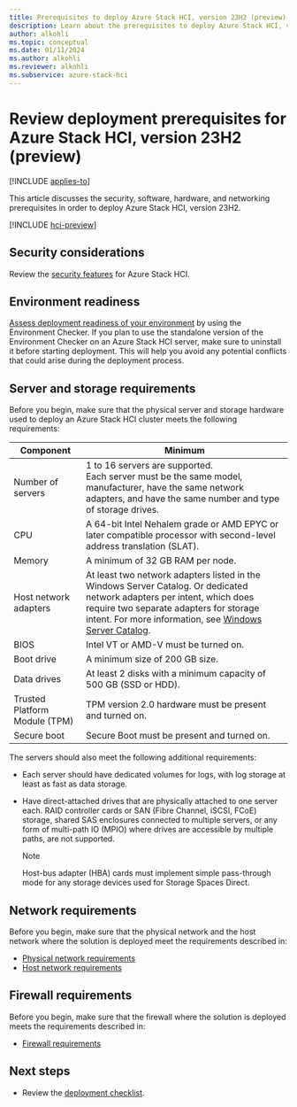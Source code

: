 ```yaml
---
title: Prerequisites to deploy Azure Stack HCI, version 23H2 (preview)
description: Learn about the prerequisites to deploy Azure Stack HCI, version 23H2 (preview).
author: alkohli
ms.topic: conceptual
ms.date: 01/11/2024
ms.author: alkohli
ms.reviewer: alkohli
ms.subservice: azure-stack-hci
---
```


# Review deployment prerequisites for Azure Stack HCI, version 23H2 (preview)

[!INCLUDE [applies-to](../../includes/hci-applies-to-23h2.md)]

This article discusses the security, software, hardware, and networking prerequisites in order to deploy Azure Stack HCI, version 23H2.

[!INCLUDE [hci-preview](../../includes/hci-preview.md)]

## Security considerations

Review the [security features](../concepts/security-features.md) for Azure Stack HCI.

## Environment readiness

[Assess deployment readiness of your environment](../manage/use-environment-checker.md) by using the Environment Checker. If you plan to use the standalone version of the Environment Checker on an Azure Stack HCI server, make sure to uninstall it before starting deployment. This will help you avoid any potential conflicts that could arise during the deployment process.

## Server and storage requirements

Before you begin, make sure that the physical server and storage hardware used to deploy an Azure Stack HCI cluster meets the following requirements:

|Component|Minimum|
|--|--|
|Number of servers| 1 to 16 servers are supported. <br> Each server must be the same model, manufacturer, have the same network adapters, and have the same number and type of storage drives.|
|CPU|A 64-bit Intel Nehalem grade or AMD EPYC or later compatible processor with second-level address translation (SLAT).|
|Memory|A minimum of 32 GB RAM per node.|
|Host network adapters|At least two network adapters listed in the Windows Server Catalog. Or dedicated network adapters per intent, which does require two separate adapters for storage intent. For more information, see [Windows Server Catalog](https://www.windowsservercatalog.com/).|
|BIOS|Intel VT or AMD-V must be turned on.|
|Boot drive|A minimum size of 200 GB size.|
|Data drives|At least 2 disks with a minimum capacity of 500 GB (SSD or HDD).|
|Trusted Platform Module (TPM)|TPM version 2.0 hardware must be present and turned on.|
|Secure boot|Secure Boot must be present and turned on.|

The servers should also meet the following additional requirements: 

- Each server should have dedicated volumes for logs, with log storage at least as fast as data storage. 

- Have direct-attached drives that are physically attached to one server each. RAID controller cards or SAN (Fibre Channel, iSCSI, FCoE) storage, shared SAS enclosures connected to multiple servers, or any form of multi-path IO (MPIO) where drives are accessible by multiple paths, are not supported.

    > [!NOTE]
    > Host-bus adapter (HBA) cards must implement simple pass-through mode for any storage devices used for Storage Spaces Direct.

## Network requirements

Before you begin, make sure that the physical network and the host network where the solution is deployed meet the requirements described in:

- [Physical network requirements](../concepts/physical-network-requirements.md)
- [Host network requirements](../concepts/host-network-requirements.md)

## Firewall requirements

Before you begin, make sure that the firewall where the solution is deployed meets the requirements described in:

- [Firewall requirements](../concepts/firewall-requirements.md)

## Next steps

- Review the [deployment checklist](deployment-checklist.md).

